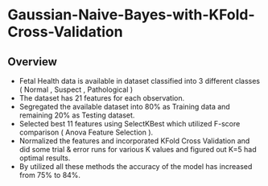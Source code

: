 # Gaussian-Naive-Bayes-with-KFold-Cross-Validation

## Overview
- Fetal Health data is available in dataset classified into 3 different classes ( Normal , Suspect , Pathological )
- The dataset has 21 features for each observation.
- Segregated the available dataset into 80% as Training data and remaining 20% as Testing dataset.
- Selected best 11 features using SelectKBest which utilized F-score comparison ( Anova Feature Selection ).
- Normalized the features and incorporated KFold Cross Validation and did some trial & error runs for various K values and figured out K=5 had optimal results.
- By utilized all these methods the accuracy of the model has increased from 75% to 84%.
